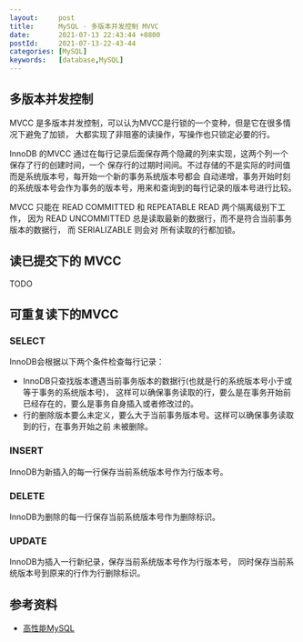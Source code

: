 ```yaml
---
layout:     post
title:      MySQL - 多版本并发控制 MVVC
date:       2021-07-13 22:43:44 +0800
postId:     2021-07-13-22-43-44
categories: [MySQL]
keywords:   [database,MySQL]
---
```


## 多版本并发控制

MVCC 是多版本并发控制，可以认为MVCC是行锁的一个变种，但是它在很多情况下避免了加锁，
大都实现了非阻塞的读操作，写操作也只锁定必要的行。

InnoDB 的MVCC 通过在每行记录后面保存两个隐藏的列来实现，这两个列一个保存了行的创建时间，一个
保存行的过期时间间。不过存储的不是实际的时间值而是系统版本号，每开始一个新的事务系统版本号都会
自动递增，事务开始时刻的系统版本号会作为事务的版本号，用来和查询到的每行记录的版本号进行比较。

MVCC 只能在 READ COMMITTED 和 REPEATABLE READ 两个隔离级别下工作，
因为 READ UNCOMMITTED 总是读取最新的数据行，而不是符合当前事务版本的数据行，
而 SERIALIZABLE 则会对 所有读取的行都加锁。

## 读已提交下的 MVCC
TODO

## 可重复读下的MVCC

### SELECT
InnoDB会根据以下两个条件检查每行记录：
* InnoDB只查找版本遭遇当前事务版本的数据行(也就是行的系统版本号小于或等于事务的系统版本号)，
  这样可以确保事务读取的行，要么是在事务开始前已经存在的，要么是事务自身插入或者修改过的。
* 行的删除版本要么未定义，要么大于当前事务版本号。这样可以确保事务读取到的行，在事务开始之前
  未被删除。

### INSERT
InnoDB为新插入的每一行保存当前系统版本号作为行版本号。

### DELETE
InnoDB为删除的每一行保存当前系统版本号作为删除标识。

### UPDATE
InnoDB为插入一行新纪录，保存当前系统版本号作为行版本号，
同时保存当前系统版本号到原来的行作为行删除标识。

## 参考资料

* [高性能MySQL](https://book.douban.com/subject/23008813/)

